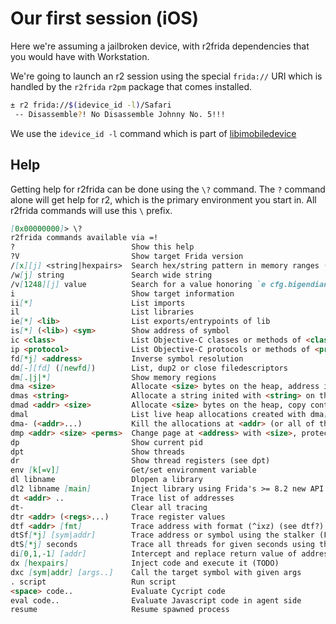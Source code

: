 # Our first session (iOS)

Here we're assuming a jailbroken device, with r2frida dependencies that you would have with Workstation.

We're going to launch an r2 session using the special `frida://` URI which is
handled by the `r2frida` `r2pm` package that comes installed.

```sh
± r2 frida://$(idevice_id -l)/Safari
 -- Disassemble?! No Disassemble Johnny No. 5!!!
 ```

We use the `idevice_id -l` command which is part of [libimobiledevice](https://github.com/libimobiledevice/libimobiledevice/)

## Help

Getting help for r2frida can be done using the `\?` command. The `?` command
alone will get help for r2, which is the primary environment you start in.
All r2frida commands will use this `\` prefix.

```md
[0x00000000]> \?
r2frida commands available via =!
?                          Show this help
?V                         Show target Frida version
/[x][j] <string|hexpairs>  Search hex/string pattern in memory ranges (see search.in=?)
/w[j] string               Search wide string
/v[1248][j] value          Search for a value honoring `e cfg.bigendian` of given width
i                          Show target information
ii[*]                      List imports
il                         List libraries
ie[*] <lib>                List exports/entrypoints of lib
is[*] (<lib>) <sym>        Show address of symbol
ic <class>                 List Objective-C classes or methods of <class>
ip <protocol>              List Objective-C protocols or methods of <protocol>
fd[*j] <address>           Inverse symbol resolution
dd[-][fd] ([newfd])        List, dup2 or close filedescriptors
dm[.|j|*]                  Show memory regions
dma <size>                 Allocate <size> bytes on the heap, address is returned
dmas <string>              Allocate a string inited with <string> on the heap
dmad <addr> <size>         Allocate <size> bytes on the heap, copy contents from <addr>
dmal                       List live heap allocations created with dma[s]
dma- (<addr>...)           Kill the allocations at <addr> (or all of them without param)
dmp <addr> <size> <perms>  Change page at <address> with <size>, protection <perms> (rwx)
dp                         Show current pid
dpt                        Show threads
dr                         Show thread registers (see dpt)
env [k[=v]]                Get/set environment variable
dl libname                 Dlopen a library
dl2 libname [main]         Inject library using Frida's >= 8.2 new API
dt <addr> ..               Trace list of addresses
dt-                        Clear all tracing
dtr <addr> (<regs>...)     Trace register values
dtf <addr> [fmt]           Trace address with format (^ixz) (see dtf?)
dtSf[*j] [sym|addr]        Trace address or symbol using the stalker (Frida >= 10.3.13)
dtS[*j] seconds            Trace all threads for given seconds using the stalker
di[0,1,-1] [addr]          Intercept and replace return value of address
dx [hexpairs]              Inject code and execute it (TODO)
dxc [sym|addr] [args..]    Call the target symbol with given args
. script                   Run script
<space> code..             Evaluate Cycript code
eval code..                Evaluate Javascript code in agent side
resume                     Resume spawned process
```

